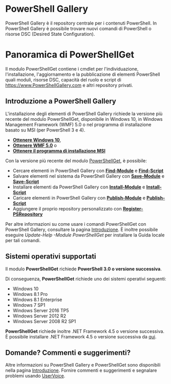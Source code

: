 # PowerShell Gallery

PowerShell Gallery è il repository centrale per i contenuti PowerShell. In PowerShell Gallery è possibile trovare nuovi comandi di PowerShell o risorse DSC (Desired State Configuration).

# Panoramica di PowerShellGet

Il modulo PowerShellGet contiene i cmdlet per l'individuazione, l'installazione, l'aggiornamento e la pubblicazione di elementi PowerShell quali moduli, risorse DSC, capacità del ruolo e script di https://www.PowerShellGallery.com e altri repository privati.

## Introduzione a PowerShell Gallery

L'installazione degli elementi di PowerShell Gallery richiede la versione più recente del modulo PowerShellGet, disponibile in Windows 10, in Windows Management Framework (WMF) 5.0 o nel programma di installazione basato su MSI (per PowerShell 3 e 4).

- [**Ottenere Windows 10**](http://go.microsoft.com/fwlink/?LinkID=624830&clcid=0x409),
- [**Ottenere WMF 5.0**](http://go.microsoft.com/fwlink/?LinkId=398175) o
- [**Ottenere il programma di installazione MSI**](http://go.microsoft.com/fwlink/?LinkID=746217&clcid=0x409)

Con la versione più recente del modulo [PowerShellGet](http://go.microsoft.com/fwlink/?LinkID=760387&clcid=0x409), è possibile:

-   Cercare elementi in PowerShell Gallery con [**Find-Module**](http://go.microsoft.com/fwlink/?LinkID=760387&clcid=0x409) e [**Find-Script**](http://go.microsoft.com/fwlink/?LinkID=760387&clcid=0x409)
-   Salvare elementi nel sistema da PowerShell Gallery con [**Save-Module**](http://go.microsoft.com/fwlink/?LinkID=760387&clcid=0x409) e [**Save-Script**](http://go.microsoft.com/fwlink/?LinkID=760387&clcid=0x409)
-   Installare elementi da PowerShell Gallery con [**Install-Module**](http://go.microsoft.com/fwlink/?LinkID=760387&clcid=0x409) e [**Install-Script**](http://go.microsoft.com/fwlink/?LinkID=760387&clcid=0x409)
-   Caricare elementi in PowerShell Gallery con [**Publish-Module**](http://go.microsoft.com/fwlink/?LinkID=760387&clcid=0x409) e [**Publish-Script**](http://go.microsoft.com/fwlink/?LinkID=760387&clcid=0x409)
-   Aggiungere il proprio repository personalizzato con [**Register-PSRepository**](http://go.microsoft.com/fwlink/?LinkID=760387&clcid=0x409)

Per altre informazioni su come usare i comandi PowerShellGet con PowerShell Gallery, consultare la pagina [Introduzione](psgallery/psgallery_gettingstarted.md). È inoltre possibile eseguire *Update-Help -Module PowerShellGet* per installare la Guida locale per tali comandi.

## Sistemi operativi supportati

Il modulo **PowerShellGet** richiede **PowerShell 3.0 o versione successiva**.

Di conseguenza, **PowerShellGet** richiede uno dei sistemi operativi seguenti:

- Windows 10
- Windows 8.1 Pro
- Windows 8.1 Enterprise
- Windows 7 SP1
- Windows Server 2016 TP5
- Windows Server 2012 R2
- Windows Server 2008 R2 SP1

**PowerShellGet** richiede inoltre .NET Framework 4.5 o versione successiva. È possibile installare .NET Framework 4.5 o versione successiva da [qui](https://msdn.microsoft.com/en-us/library/5a4x27ek.aspx).


## Domande? Commenti e suggerimenti?

Altre informazioni su PowerShell Gallery e PowerShellGet sono disponibili nella pagina [Introduzione](psgallery/psgallery_gettingstarted.md). Fornire commenti e suggerimenti e segnalare problemi usando [UserVoice](http://windowsserver.uservoice.com/forums/301869-powershell).



<!--HONumber=Aug16_HO3-->


